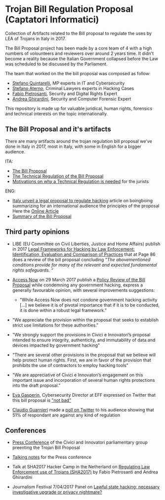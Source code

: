 # Trojan Bill Regulation Proposal (Captatori Informatici)
Collection of Artifacts related to the Bill proposal to regulate the uses by LEA of Trojans in Italy in 2017.

The Bill Proposal project has been made by a core team of 4 with a high numbers of volounteers and reviewers over around 2 years time. It didn't become a reality because the Italian Government collapsed before the Law was scheduled to be discussed by the Parliament.

The team that worked on the the bill proposal was composed as follow:
* [Stefano Quintarelli](https://twitter.com/quinta), MP experts in IT and Cybersecurity
* [Stefano Aterno](https://twitter.com/AternoStefano), Criminal Lawyers experts in Hacking Cases
* [Fabio Pietrosanti](https://twitter.com/fpietrosanti), Security and Digital Rights Expert
* [Andrea Ghirardini](https://twitter.com/darkpila), Security and Computer Forensic Expert

This repository is made up for valuable juridical, human rights, forensics and technical interests on the topic internationally.


## The Bill Proposal and it's artifacts
There are many artifacts around the trojan regulation bill proposal we've done in Italy in 2017, most in Italy, with some in English for a bigger audience.

ITA:
* [The Bill Proposal](https://github.com/fpietrosanti/trojanregulations/blob/master/Proposta-di-Legge-Captatori-Informatici-IT.pdf)
* [The Technical Regulation of the Bill Proposal](https://github.com/fpietrosanti/trojanregulations/blob/master/Disciplinare-Tecnico-Proposta-di-Legge-Captatori-IT.pdf)
* [Motivations on why a Technical Regulation is needed](https://github.com/fpietrosanti/trojanregulations/blob/master/Motivazionie-Contenuti-del-Disciplinare-Tecnico-IT.pdf) for the jurists

ENG:

* [Italy unveil a legal proposal to regulate hacking](https://github.com/fpietrosanti/trojanregulations/blob/master/Article-on-Boing-Boing-Italy-unveils-a-legal-proposal-to-regulate-government-hacking-EN.pdf) article on boingboing summarizing for an international audience the principles of the proposal Here the [Online Article](https://boingboing.net/2017/02/15/title-italy-unveils-a-law-pro.html)
* [Summary of the Bill Proposal](https://github.com/fpietrosanti/trojanregulations/blob/master/Summary-of-bill-proposal-on-trojan-EN.pdf)

## Third party opinions

* LIBE (EU Committee on Civil Liberties, Justice and Home Affairs) publish in 2017 [Legal Frameworks for Hacking by Law Enforcement: Identification, Evaluation and Comparison of Practices](https://www.europarl.europa.eu/RegData/etudes/STUD/2017/583137/IPOL_STU(2017)583137_EN.pdf#page86) that at Page 86 does a review of the bill proposal concluding *“The abovementioned conditions provide for many of the relevant and expected fundamental rights safeguards. “*

* [Access Now](https://www.accessnow.org/) on 29 March 2017 publish a [Policy Review of the Bill Proposal](https://github.com/fpietrosanti/trojanregulations/blob/master/Access-Now-Comment-on-the-Trojan-Bill-Proposal.pdf) while condemning any government hacking, express a generally favourable opinion, with several improvements suggestions:
  * "While Access Now does not condone government hacking activity [...] we believe it is of pivotal importance that if it is to be conducted, it is done within a robust legal framework."
 * "We appreciate the provision within the proposal that seeks to establish strict use limitations for these authorities."
 * "We strongly support the provisions in Civici e Innovatori’s proposal intended to ensure integrity, authenticity, and immutability of data and devices impacted by government hacking"
 * "There are several other provisions in the proposal that we believe will help protect human rights. First, we are in favor of the provision that prohibits the use of contractors to employ hacking tools"
 * "We are appreciative of Civici e Innovatori’s engagement on this important issue and incorporation of several human rights protections into the draft proposal."

* [Eva Gasperin](https://www.eff.org/it/about/staff/eva-galperin), Cybersecurity Director at EFF expressed on Twitter that this bill proposal is ["not bad"](https://twitter.com/evacide/status/838677527744827392?s=21)

* [Claudio Guarnieri](https://nex.sx/) made a [poll on Twitter](https://twitter.com/botherder/status/831870707009191936?s=21) to his audience showing that 51% of respondant are against any kind of regulation


## Conferences

* [Press Conference](https://github.com/fpietrosanti/trojanregulations/blob/master/Conferenza-Stampa-Presentazione-Proposta-di-Legge-IT.pdf) of the Civici and Innovatori parliamentary group preenting the Trojan Bill Proposal

* [Talking notes](https://github.com/fpietrosanti/trojanregulations/blob/master/Conferenza-Stampa-Note-Proposta-di-Legge-IT.doc) for the Press conference

* Talk at SHA2017 Hacker Camp in the Netherland on [Regulating Law Enforcement use of Trojans (SHA2017)](https://www.youtube.com/watch?v=tF_i3X_PcFY) by Fabio Pietrosanti and Andrea Ghirardini 

* Journalism Festival 7/04/2017 Panel on [Lawful state hacking: necessary investigative upgrade or privacy nightmare?](https://www.journalismfestival.com/programme/2017/lawful-state-hacking-necessary-investigative-upgrade-or-privacy-nightmare)
